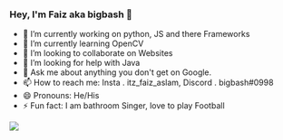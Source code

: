 ### Hey, I'm Faiz aka bigbash 👋

- 🔭 I’m currently working on python, JS and there Frameworks
- 🌱 I’m currently learning OpenCV
- 👯 I’m looking to collaborate on Websites
- 🤔 I’m looking for help with Java
- 💬 Ask me about anything you don't get on Google.
- 📫 How to reach me: Insta . itz_faiz_aslam, Discord . bigbash#0998
- 😄 Pronouns: He/His
- ⚡ Fun fact: I am bathroom Singer, love to play Football

<img src="https://github-readme-stats.vercel.app/api?username=faizaslam11&&show_icons=true&title_color=ffffff&icon_color=bb2acf&text_color=daf7dc&bg_color=191919">

